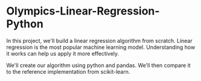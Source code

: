 # Olympics-Linear-Regression-Python

In this project, we'll build a linear regression algorithm from scratch. Linear regression is the most popular machine learning model. Understanding how it works can help us apply it more effectively.

We'll create our algorithm using python and pandas. We'll then compare it to the reference implementation from scikit-learn.
